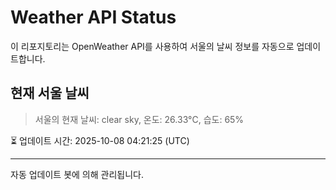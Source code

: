 
# Weather API Status

이 리포지토리는 OpenWeather API를 사용하여 서울의 날씨 정보를 자동으로 업데이트합니다.

## 현재 서울 날씨
> 서울의 현재 날씨: clear sky, 온도: 26.33°C, 습도: 65%

⏳ 업데이트 시간: 2025-10-08 04:21:25 (UTC)

---
자동 업데이트 봇에 의해 관리됩니다.
